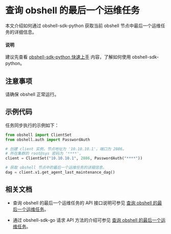 # 查询 obshell 的最后一个运维任务

本文介绍如何通过 obshell-sdk-python 获取当前 obshell 节点中最后一个运维任务的详细信息。

<main id="notice" type='explain'>
  <h4>说明</h4>
  <p>建议先查看 <a href='../100.quickstart-of-python.md'>obshell-sdk-python 快速上手</a> 内容，了解如何使用 obshell-sdk-python。</p>
</main>

## 注意事项

请确保 obshell 正常运行。

## 示例代码

任务同步执行的示例如下：

```python
from obshell import ClientSet
from obshell.auth import PasswordAuth

# 创建 client 实例，节点地址为 '10.10.10.1'，端口为 2886。
# 所在集群的 root@sys 密码为 '****'。
client = ClientSet("10.10.10.1", 2886, PasswordAuth("****"))

# 获取 obshell 节点中的最后一个运维任务的详细信息。
dag = client.v1.get_agent_last_maintenance_dag()
```

## 相关文档

* 查询 obshell 的最后一个运维任务的 API 接口说明可参见 [查询 obshell 的最后一个运维任务](../../../400.obshell-api-reference/1000.task-management/2700.get-agent-last-o-m-task.md)。

* 通过 obshell-sdk-go 请求 API 方法的介绍可参见 [查询 obshell 的最后一个运维任务](../../200.go/1000.task-management/2700.get-agent-last-o-m-task-of-go.md)。
